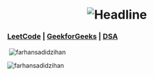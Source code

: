 <h1 align=center>
    <img src="https://readme-typing-svg.herokuapp.com?font=Poppins&size=32&duration=3500&color=C9D1D1FF&center=true&width=600&lines=Muslin;Businessman" alt="Headline" />
</h1>


### [LeetCode](https://leetcode.com/u/farhansadidzihan) | [GeekforGeeks](https://www.geeksforgeeks.org/user/farhansadidzihan67) | [DSA](https://takeuforward.org/)
<p>&nbsp;<img align="center" src="https://github-readme-stats.vercel.app/api?username=farhansadidzihan&show_icons=true&locale=en&theme=radical" alt="farhansadidzihan" /></p>

<p><img align="center" src="https://github-readme-streak-stats.herokuapp.com/?user=farhansadidzihan&theme=radical" alt="farhansadidzihan" /></p>
